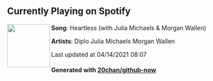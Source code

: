 ## Currently Playing on Spotify

[<img align="left" width="100" src="https://i.scdn.co/image/ab67616d00001e02d79c10cdf4a58309a37d195a">](https://open.spotify.com/album/2Om5VEKaBd4Afht33ToQGD)

**Song**: Heartless (with Julia Michaels & Morgan Wallen)

**Artists**: Diplo Julia Michaels Morgan Wallen

Last updated at 04/14/2021 08:07

#### Generated with [20chan/github-now](https://github.com/20chan/github-now)